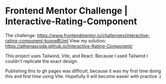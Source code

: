 ﻿# Frontend Mentor Challenge | Interactive-Rating-Component
 
 The challenge: https://www.frontendmentor.io/challenges/interactive-rating-component-koxpeBUmI
 View my solution: https://athenascode.github.io/Interactive-Rating-Component/
 
 This project uses Tailwind, Vite, and React. Because I used Tailwind I couldn't replicate the exact design. 
 
 Publishing this to gh pages was difficult, because it was my first time doing this and first time using Vite. Hopefully it will become easier with practice :)
